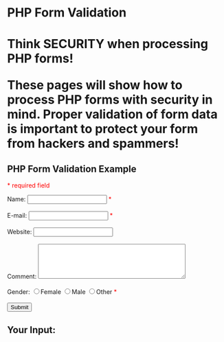 <H1>PHP Form Validation<H1>

<B>Think SECURITY when processing PHP forms!</B>
<P>These pages will show how to process PHP forms with security in mind. Proper validation of form data is important to protect your form from hackers and spammers!</P>
<!DOCTYPE HTML>  
<html>
<head>
<style>
.error {color: #FF0000;}
</style>
</head>
<body>  


<h2>PHP Form Validation Example</h2>
<p><span class="error">* required field</span></p>
<form method="post" action="/demo/demo_form_validation_complete.php">  
  Name: <input type="text" name="name" value="">
  <span class="error">* </span>
  <br><br>
  E-mail: <input type="text" name="email" value="">
  <span class="error">* </span>
  <br><br>
  Website: <input type="text" name="website" value="">
  <span class="error"></span>
  <br><br>
  Comment: <textarea name="comment" rows="5" cols="40"></textarea>
  <br><br>
  Gender:
  <input type="radio" name="gender"  value="female">Female
  <input type="radio" name="gender"  value="male">Male
  <input type="radio" name="gender"  value="other">Other  
  <span class="error">* </span>
  <br><br>
  <input type="submit" name="submit" value="Submit">  
</form>

<h2>Your Input:</h2><br><br><br><br>
</body>
</html>

